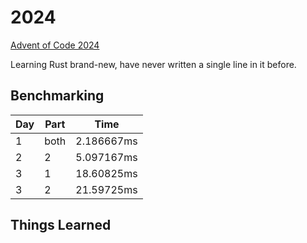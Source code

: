 # 2024

[Advent of Code 2024](https://adventofcode.com/2024)

Learning Rust brand-new, have never written a single line in it before.

## Benchmarking

| Day | Part | Time |
| --- | --- | --- |
| 1 | both | 2.186667ms |
| 2 | 2 | 5.097167ms |
| 3 | 1| 18.60825ms |
| 3 | 2 | 21.59725ms |

## Things Learned